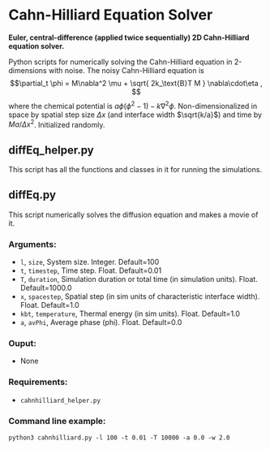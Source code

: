 # Cahn-Hilliard Equation Solver
**Euler, central-difference (applied twice sequentially) 2D Cahn-Hilliard equation solver.**

Python scripts for numerically solving the Cahn-Hilliard equation in 2-dimensions with noise. 
The noisy Cahn-Hilliard equation is
$$\partial_t \phi = M\nabla^2 \mu + \sqrt{ 2k_\text{B}T M } \nabla\cdot\eta , $$
where the chemical potential is $a\phi(\phi^2-1) - k\nabla^2\phi$. 
Non-dimensionalized in space by spatial step size $\Delta x$ (and interface width $\sqrt{k/a}$) and time by $M a/\Delta x^2$. 
Initialized randomly. 

## diffEq_helper.py
This script has all the functions and classes in it for running the simulations. 

## diffEq.py
This script numerically solves the diffusion equation and makes a movie of it. 
### Arguments:
- `l`, `size`, System size. Integer. Default=100
- `t`, `timestep`, Time step. Float. Default=0.01
- `T`, `duration`, Simulation duration or total time (in simulation units). Float. Default=1000.0
- `x`, `spacestep`, Spatial step (in sim units of characteristic interface width). Float. Default=1.0
- `kbt`, `temperature`, Thermal energy (in sim units). Float. Default=1.0
- `a`, `avPhi`, Average phase (phi). Float. Default=0.0

### Ouput:
- None
### Requirements:
- `cahnhilliard_helper.py`
### Command line example:
```
python3 cahnhilliard.py -l 100 -t 0.01 -T 10000 -a 0.0 -w 2.0
```
